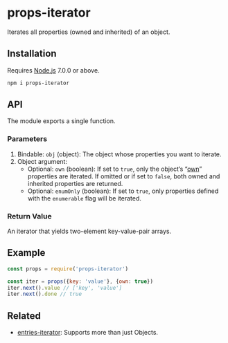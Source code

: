 # props-iterator

Iterates all properties (owned and inherited) of an object.

## Installation

Requires [Node.js](https://nodejs.org/) 7.0.0 or above.

```bash
npm i props-iterator
```

## API

The module exports a single function.

### Parameters

1. Bindable: `obj` (object): The object whose properties you want to iterate.
2. Object argument:
   * Optional: `own` (boolean): If set to `true`, only the object’s “[own](https://developer.mozilla.org/en-US/docs/Web/JavaScript/Reference/Global_Objects/Object/hasOwnProperty)” properties are iterated. If omitted or if set to `false`, both owned and inherited properties are returned.
   * Optional: `enumOnly` (boolean): If set to `true`, only properties defined with the `enumerable` flag will be iterated.

### Return Value

An iterator that yields two-element key-value-pair arrays.

## Example

```javascript
const props = require('props-iterator')

const iter = props({key: 'value'}, {own: true})
iter.next().value // ['key', 'value']
iter.next().done // true
```

## Related

* [entries-iterator](https://github.com/lamansky/entries-iterator): Supports more than just Objects.
